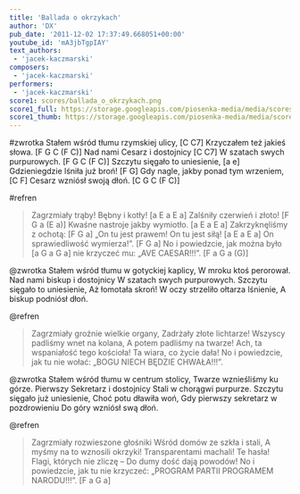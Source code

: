 ```yaml
---
title: 'Ballada o okrzykach'
author: 'DX'
pub_date: '2011-12-02 17:37:49.668051+00:00'
youtube_id: 'mA3jbTgpIAY'
text_authors:
 - 'jacek-kaczmarski'
composers:
 - 'jacek-kaczmarski'
performers:
 - 'jacek-kaczmarski'
score1: scores/ballada_o_okrzykach.png
score1_full: https://storage.googleapis.com/piosenka-media/media/scores/ballada_o_okrzykach.png
score1_thumb: https://storage.googleapis.com/piosenka-media/media/scores/ballada_o_okrzykach.png.180x0_q85_upscale.jpg
---
```


#zwrotka
Stałem wśród tłumu rzymskiej ulicy, [C C7]
Krzyczałem też jakieś słowa. [F G C (F C)]
Nad nami Cesarz i dostojnicy [C C7]
W szatach swych purpurowych. [F G C (F C)]
Szczytu sięgało to uniesienie, [a e]
Gdzieniegdzie lśniła już broń! [F G]
Gdy nagle, jakby ponad tym wrzeniem, [C F]
Cesarz wzniósł swoją dłoń. [C G C (F C)]

#refren
>Zagrzmiały trąby! Bębny i kotły! [a E a E a]
>Zalśniły czerwień i złoto! [F G a (E a)]
>Kwaśne nastroje jakby wymiotło. [a E a E a]
>Zakrzyknęliśmy z ochotą: [F G a]
>„On tu jest prawem! On tu jest siłą! [a E a E a]
>On sprawiedliwość wymierza!”. [F G a]
>No i powiedzcie, jak można było [a G a G a]
>nie krzyczeć mu: „AVE CAESAR!!!”. [F a G a (G)]

@zwrotka
Stałem wśród tłumu w gotyckiej kaplicy,
W mroku ktoś perorował.
Nad nami biskup i dostojnicy
W szatach swych purpurowych.
Szczytu sięgało to uniesienie,
Aż łomotała skroń!
W oczy strzeliło ołtarza lśnienie,
A biskup podniósł dłoń.

@refren
>Zagrzmiały groźnie wielkie organy,
>Zadrżały złote lichtarze!
>Wszyscy padliśmy wnet na kolana,
>A potem padliśmy na twarze!
>Ach, ta wspaniałość tego kościoła!
>Ta wiara, co życie dała!
>No i powiedzcie, jak tu nie wołać:
>„BOGU NIECH BĘDZIE CHWAŁA!!!”.

@zwrotka
Stałem wśród tłumu w centrum stolicy,
Twarze wznieśliśmy ku górze.
Pierwszy Sekretarz i dostojnicy
Stali w chorągwi purpurze.
Szczytu sięgało już uniesienie,
Choć potu dławiła woń,
Gdy pierwszy sekretarz w pozdrowieniu
Do góry wzniósł swą dłoń.

@refren
>Zagrzmiały rozwieszone głośniki
>Wśród domów ze szkła i stali,
>A myśmy na to wznosili okrzyki!
>Transparentami machali!
>Te hasła! Flagi, których nie zliczę –
>Do dumy dość dają powodów!
>No i powiedzcie, jak tu nie krzyczeć:
>„PROGRAM PARTII PROGRAMEM NARODU!!!”. [F a G a]
